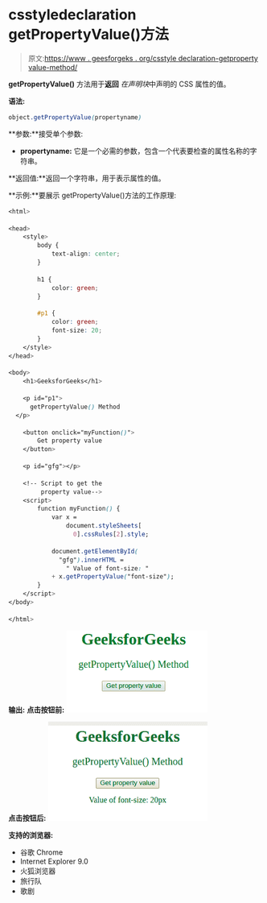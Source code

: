 # csstyledeclaration getPropertyValue()方法

> 原文:[https://www . geesforgeks . org/csstyle declaration-getproperty value-method/](https://www.geeksforgeeks.org/cssstyledeclaration-getpropertyvalue-method/)

**getPropertyValue()** 方法用于**返回** *在声明块*中声明的 CSS 属性的值。

**语法:**

```css
object.getPropertyValue(propertyname)
```

**参数:**接受单个参数:

*   **propertyname:** 它是一个必需的参数，包含一个代表要检查的属性名称的字符串。

**返回值:**返回一个字符串，用于表示属性的值。

**示例:**要展示 getPropertyValue()方法的工作原理:

```css
<html>

<head>
    <style>
        body {
            text-align: center;
        }

        h1 {
            color: green;
        }

        #p1 {
            color: green;
            font-size: 20;
        }
    </style>
</head>

<body>
    <h1>GeeksforGeeks</h1>

    <p id="p1">
      getPropertyValue() Method
  </p>

    <button onclick="myFunction()">
        Get property value
    </button>

    <p id="gfg"></p>

    <!-- Script to get the 
         property value-->
    <script>
        function myFunction() {
            var x =
                document.styleSheets[
                  0].cssRules[2].style;

            document.getElementById(
              "gfg").innerHTML =
                " Value of font-size: "
            + x.getPropertyValue("font-size");
        }
    </script>
</body>

</html>
```

**输出:**
**点击按钮前:**
![](img/ec0675e3454fbd1a939645749aedba0d.png)

**点击按钮后:**
![](img/df459895d760001b6b50d2666e72fcc6.png)

**支持的浏览器:**

*   谷歌 Chrome
*   Internet Explorer 9.0
*   火狐浏览器
*   旅行队
*   歌剧